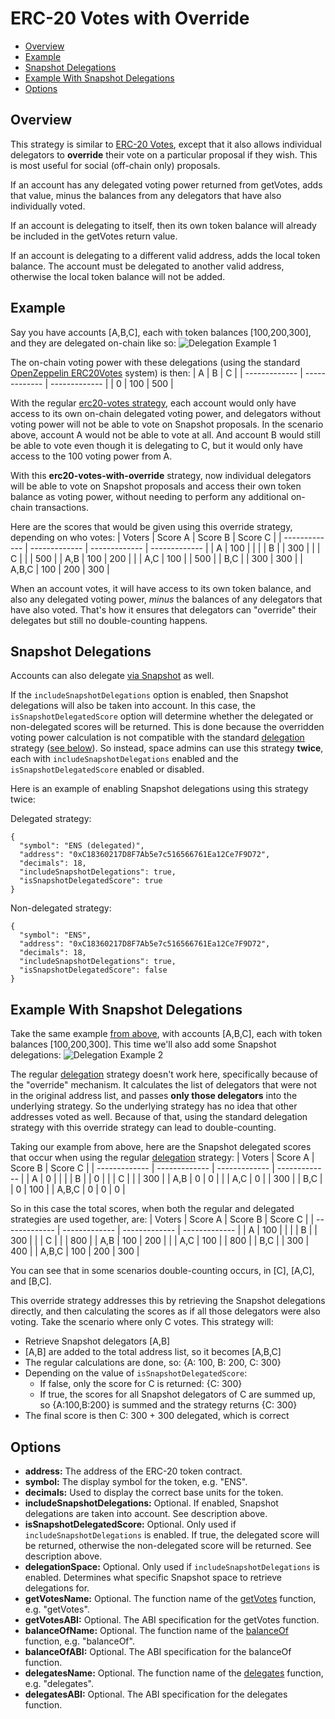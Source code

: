 # ERC-20 Votes with Override

- [Overview](#overview)
- [Example](#example)
- [Snapshot Delegations](#snapshot-delegations)
- [Example With Snapshot Delegations](#example-with-snapshot-delegations)
- [Options](#options)


## Overview

This strategy is similar to [ERC-20 Votes](../erc20-votes), except that it also allows individual delegators to **override** their vote on a particular proposal if they wish. This is most useful for social (off-chain only) proposals.

If an account has any delegated voting power returned from getVotes, adds that value, minus the balances from any delegators that have also individually voted.

If an account is delegating to itself, then its own token balance will already be included in the getVotes return value.

If an account is delegating to a different valid address, adds the local token balance. The account must be delegated to another valid address, otherwise the local token balance will not be added.


## Example

Say you have accounts [A,B,C], each with token balances [100,200,300], and they are delegated on-chain like so:
![Delegation Example 1](https://i.imgur.com/loMPDiu.png)

The on-chain voting power with these delegations (using the standard [OpenZeppelin ERC20Votes](https://github.com/OpenZeppelin/openzeppelin-contracts/blob/master/contracts/token/ERC20/extensions/ERC20Votes.sol) system) is then:
| A | B | C |
| ------------- | ------------- | ------------- |
| 0 | 100 | 500 |

With the regular [erc20-votes strategy](https://github.com/snapshot-labs/snapshot-strategies/tree/master/src/strategies/erc20-votes), each account would only have access to its own on-chain delegated voting power, and delegators without voting power will not be able to vote on Snapshot proposals. In the scenario above, account A would not be able to vote at all. And account B would still be able to vote even though it is delegating to C, but it would only have access to the 100 voting power from A.

With this **erc20-votes-with-override** strategy, now individual delegators will be able to vote on Snapshot proposals and access their own token balance as voting power, without needing to perform any additional on-chain transactions.

Here are the scores that would be given using this override strategy, depending on who votes:
| Voters | Score A | Score B | Score C |
| ------------- | ------------- | ------------- | ------------- |
| A | 100 | | |
| B | | 300 | |
| C | | | 500 |
| A,B | 100 | 200 | |
| A,C | 100 | | 500 |
| B,C | | 300 | 300 |
| A,B,C | 100 | 200 | 300 |

When an account votes, it will have access to its own token balance, and also any delegated voting power, _minus_ the balances of any delegators that have also voted. That's how it ensures that delegators can "override" their delegates but still no double-counting happens.


## Snapshot Delegations

Accounts can also delegate [via Snapshot](https://docs.snapshot.org/guides/delegation) as well.

If the `includeSnapshotDelegations` option is enabled, then Snapshot delegations will also be taken into account. In this case, the `isSnapshotDelegatedScore` option will determine whether the delegated or non-delegated scores will be returned. This is done because the overridden voting power calculation is not compatible with the standard [delegation](../delegation) strategy ([see below](#example-with-snapshot-delegations)). So instead, space admins can use this strategy **twice**, each with `includeSnapshotDelegations` enabled and the `isSnapshotDelegatedScore` enabled or disabled.

Here is an example of enabling Snapshot delegations using this strategy twice:

Delegated strategy:

```
{
  "symbol": "ENS (delegated)",
  "address": "0xC18360217D8F7Ab5e7c516566761Ea12Ce7F9D72",
  "decimals": 18,
  "includeSnapshotDelegations": true,
  "isSnapshotDelegatedScore": true
}
```

Non-delegated strategy:

```
{
  "symbol": "ENS",
  "address": "0xC18360217D8F7Ab5e7c516566761Ea12Ce7F9D72",
  "decimals": 18,
  "includeSnapshotDelegations": true,
  "isSnapshotDelegatedScore": false
}
```


## Example With Snapshot Delegations

Take the same example [from above](#example), with accounts [A,B,C], each with token balances [100,200,300]. This time we'll also add some Snapshot delegations:
![Delegation Example 2](https://i.imgur.com/bb2rC5J.png)

The regular [delegation](../delegation) strategy doesn't work here, specifically because of the "override" mechanism. It calculates the list of delegators that were not in the original address list, and passes **only those delegators** into the underlying strategy. So the underlying strategy has no idea that other addresses voted as well. Because of that, using the standard delegation strategy with this override strategy can lead to double-counting.

Taking our example from above, here are the Snapshot delegated scores that occur when using the regular [delegation](../delegation) strategy:
| Voters | Score A | Score B | Score C |
| ------------- | ------------- | ------------- | ------------- |
| A | 0 | | |
| B | | 0 | |
| C | | | 300 |
| A,B | 0 | 0 | |
| A,C | 0 | | 300 |
| B,C | | 0 | 100 |
| A,B,C | 0 | 0 | 0 |

So in this case the total scores, when both the regular and delegated strategies are used together, are:
| Voters | Score A | Score B | Score C |
| ------------- | ------------- | ------------- | ------------- |
| A | 100 | | |
| B | | 300 | |
| C | | | 800 |
| A,B | 100 | 200 | |
| A,C | 100 | | 800 |
| B,C | | 300 | 400 |
| A,B,C | 100 | 200 | 300 |

You can see that in some scenarios double-counting occurs, in [C], [A,C], and [B,C].

This override strategy addresses this by retrieving the Snapshot delegations directly, and then calculating the scores as if all those delegators were also voting. Take the scenario where only C votes. This strategy will:

- Retrieve Snapshot delegators [A,B]
- [A,B] are added to the total address list, so it becomes [A,B,C]
- The regular calculations are done, so: {A: 100, B: 200, C: 300}
- Depending on the value of `isSnapshotDelegatedScore`:
  - If false, only the score for C is returned: {C: 300}
  - If true, the scores for all Snapshot delegators of C are summed up, so {A:100,B:200} is summed and the strategy returns {C: 300}
- The final score is then C: 300 + 300 delegated, which is correct


## Options

- **address:** The address of the ERC-20 token contract.
- **symbol:** The display symbol for the token, e.g. "ENS".
- **decimals:** Used to display the correct base units for the token.
- **includeSnapshotDelegations:** Optional. If enabled, Snapshot delegations are taken into account. See description above.
- **isSnapshotDelegatedScore:** Optional. Only used if `includeSnapshotDelegations` is enabled. If true, the delegated score will be returned, otherwise the non-delegated score will be returned. See description above.
- **delegationSpace:** Optional. Only used if `includeSnapshotDelegations` is enabled. Determines what specific Snapshot space to retrieve delegations for.
- **getVotesName:** Optional. The function name of the [getVotes](https://github.com/OpenZeppelin/openzeppelin-contracts/blob/master/contracts/token/ERC20/extensions/ERC20Votes.sol#L64) function, e.g. "getVotes".
- **getVotesABI:** Optional. The ABI specification for the getVotes function.
- **balanceOfName:** Optional. The function name of the [balanceOf](https://github.com/OpenZeppelin/openzeppelin-contracts/blob/master/contracts/token/ERC20/IERC20.sol#L18) function, e.g. "balanceOf".
- **balanceOfABI:** Optional. The ABI specification for the balanceOf function.
- **delegatesName:** Optional. The function name of the [delegates](https://github.com/OpenZeppelin/openzeppelin-contracts/blob/master/contracts/token/ERC20/extensions/ERC20Votes.sol#L57) function, e.g. "delegates".
- **delegatesABI:** Optional. The ABI specification for the delegates function.
